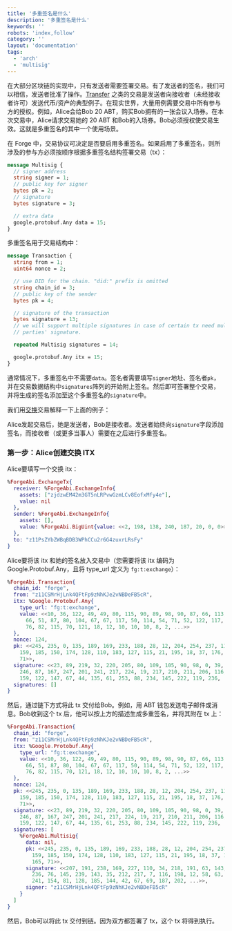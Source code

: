 ```yaml
---
title: '多重签名是什么'
description: '多重签名是什么'
keywords: ''
robots: 'index,follow'
category: ''
layout: 'documentation'
tags:
  - 'arch'
  - 'multisig'
---
```


在大部分区块链的实现中，只有发送者需要签署交易。有了发送者的签名，我们可以相信，发送者批准了操作。[Transfer](../../reference/txs/trade/transfer) 之类的交易是发送者向接收者（未经接收者许可）发送代币/资产的典型例子。在现实世界，大量用例需要交易中所有参与方的授权。例如，Alice会给Bob 20 ABT，购买Bob拥有的一张会议入场券。在本次交易中，Alice请求交易她的 20 ABT 和Bob的入场券。Bob必须授权使交易生效。这就是多重签名的其中一个使用场景。

在 Forge 中，交易协议可决定是否要启用多重签名。如果启用了多重签名，则所涉及的参与方必须按顺序根据多重签名结构签署交易（tx）：

```proto
message Multisig {
  // signer address
  string signer = 1;
  // public key for signer
  bytes pk = 2;
  // signature
  bytes signature = 3;

  // extra data
  google.protobuf.Any data = 15;
}
```

多重签名用于交易结构中：

```protobuf
message Transaction {
  string from = 1;
  uint64 nonce = 2;

  // use DID for the chain. "did:" prefix is omitted
  string chain_id = 3;
  // public key of the sender
  bytes pk = 4;

  // signature of the transaction
  bytes signature = 13;
  // we will support multiple signatures in case of certain tx need multiple
  // parties' signature.

  repeated Multisig signatures = 14;

  google.protobuf.Any itx = 15;
}
```

通常情况下，多重签名中不需要`data`。签名者需要填写`signer`地址、签名者`pk`，并在交易数据结构中`signatures`阵列的开始附上签名。然后即可签署整个交易，并将生成的签名添加至这个多重签名的`signature`中。

我们用[交换](../../reference/txs/exchange)交易解释一下上面的例子：

Alice发起交易后，她是发送者，Bob是接收者。发送者始终向`signature`字段添加签名，而接收者（或更多当事人）需要在之后进行多重签名。

### 第一步：Alice创建交换 ITX

Alice要填写一个交换 itx：

```elixir
%ForgeAbi.ExchangeTx{
  receiver: %ForgeAbi.ExchangeInfo{
    assets: ["zjdzwEM42m3GT5nLRPvwGzmLCv8EofxMfy4e"],
    value: nil
  },
  sender: %ForgeAbi.ExchangeInfo{
    assets: [],
    value: %ForgeAbi.BigUint{value: <<2, 198, 138, 240, 187, 20, 0, 0>>}
  },
  to: "z11PsZYbZWBqBDB3WPhCCu2r6G4zuxrLRsFy"
}
```

Alice要将该 itx 和她的签名放入交易中（您需要将该 itx 编码为 Google.Protobuf.Any，且将 type_url 定义为 `fg:t:exchange`）：

```elixir
%ForgeAbi.Transaction{
  chain_id: "forge",
  from: "z11CSMrHjLnk4QFtFp9zNhKJe2vNBDeFB5cR",
  itx: %Google.Protobuf.Any{
    type_url: "fg:t:exchange",
    value: <<10, 36, 122, 49, 49, 80, 115, 90, 89, 98, 90, 87, 66, 113, 66, 68,
      66, 51, 87, 80, 104, 67, 67, 117, 50, 114, 54, 71, 52, 122, 117, 120, 114,
      76, 82, 115, 70, 121, 18, 12, 10, 10, 10, 8, 2, ...>>
  },
  nonce: 124,
  pk: <<245, 235, 0, 135, 189, 169, 233, 188, 28, 12, 204, 254, 237, 11, 99,
    159, 185, 150, 174, 128, 110, 183, 127, 115, 21, 195, 18, 37, 176, 134, 165,
    71>>,
  signature: <<23, 89, 219, 32, 220, 205, 80, 109, 105, 90, 98, 0, 39, 118, 89,
    246, 87, 167, 247, 201, 241, 217, 224, 19, 217, 210, 211, 206, 116, 216,
    159, 122, 147, 67, 44, 135, 61, 253, 88, 234, 145, 222, 119, 236, ...>>,
  signatures: []
}
```

然后，通过链下方式将此 tx 交付给Bob。例如，用 ABT 钱包发送电子邮件或消息。Bob收到这个 tx 后，他可以按上方的描述生成多重签名，并将其附在 tx 上：

```elixir
%ForgeAbi.Transaction{
  chain_id: "forge",
  from: "z11CSMrHjLnk4QFtFp9zNhKJe2vNBDeFB5cR",
  itx: %Google.Protobuf.Any{
    type_url: "fg:t:exchange",
    value: <<10, 36, 122, 49, 49, 80, 115, 90, 89, 98, 90, 87, 66, 113, 66, 68,
      66, 51, 87, 80, 104, 67, 67, 117, 50, 114, 54, 71, 52, 122, 117, 120, 114,
      76, 82, 115, 70, 121, 18, 12, 10, 10, 10, 8, 2, ...>>
  },
  nonce: 124,
  pk: <<245, 235, 0, 135, 189, 169, 233, 188, 28, 12, 204, 254, 237, 11, 99,
    159, 185, 150, 174, 128, 110, 183, 127, 115, 21, 195, 18, 37, 176, 134, 165,
    71>>,
  signature: <<23, 89, 219, 32, 220, 205, 80, 109, 105, 90, 98, 0, 39, 118, 89,
    246, 87, 167, 247, 201, 241, 217, 224, 19, 217, 210, 211, 206, 116, 216,
    159, 122, 147, 67, 44, 135, 61, 253, 88, 234, 145, 222, 119, 236, ...>>,
  signatures: [
    %ForgeAbi.Multisig{
      data: nil,
      pk: <<245, 235, 0, 135, 189, 169, 233, 188, 28, 12, 204, 254, 237, 11, 99,
        159, 185, 150, 174, 128, 110, 183, 127, 115, 21, 195, 18, 37, 176, 134,
        165, 71>>,
      signature: <<207, 191, 238, 169, 227, 110, 34, 218, 191, 63, 143, 190,
        236, 76, 145, 239, 143, 35, 212, 217, 7, 116, 198, 12, 58, 63, 102, 173,
        241, 154, 81, 128, 185, 144, 42, 67, 69, 187, 202, ...>>,
      signer: "z11CSMrHjLnk4QFtFp9zNhKJe2vNBDeFB5cR"
    }
  ]
}
```

然后，Bob可以将此 tx 交付到链。因为双方都签署了 tx，这个 tx 将得到执行。

<!--stackedit_data:
eyJoaXN0b3J5IjpbMTE3NTQyMjg5Niw3MDUwNTUwNzYsNzA0NT
YyNjIxXX0=
-->
